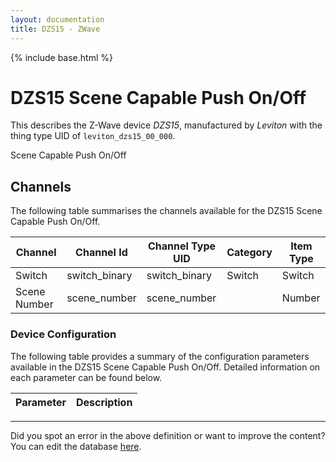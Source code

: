 ```yaml
---
layout: documentation
title: DZS15 - ZWave
---
```


{% include base.html %}

# DZS15 Scene Capable Push On/Off

This describes the Z-Wave device *DZS15*, manufactured by *Leviton* with the thing type UID of ```leviton_dzs15_00_000```. 

Scene Capable Push On/Off


## Channels
The following table summarises the channels available for the DZS15 Scene Capable Push On/Off.

| Channel | Channel Id | Channel Type UID | Category | Item Type |
|---------|------------|------------------|----------|-----------|
| Switch | switch_binary | switch_binary | Switch | Switch |
| Scene Number | scene_number | scene_number |  | Number |


### Device Configuration
The following table provides a summary of the configuration parameters available in the DZS15 Scene Capable Push On/Off.
Detailed information on each parameter can be found below.

| Parameter   | Description |
|-------------|-------------|


---

Did you spot an error in the above definition or want to improve the content?
You can edit the database [here](http://www.cd-jackson.com/index.php/zwave/zwave-device-database/zwave-device-list/devicesummary/195).
